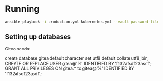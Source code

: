# Running

```bash
ansible-playbook -i production.yml kubernetes.yml --vault-password-file .vault_password
```

## Setting up databases

Gitea needs:

create database gitea default character set utf8 default collate utf8_bin;
CREATE OR REPLACE USER gitea@'%' IDENTIFIED BY 'f132afsdf23asdf';
GRANT ALL PRIVILEGES ON gitea.* to gitea@'%' IDENTIFIED BY 'f132afsdf23asdf';